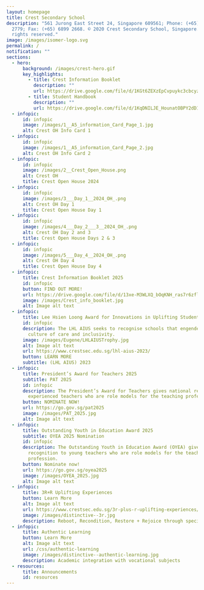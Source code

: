 ```yaml
---
layout: homepage
title: Crest Secondary School
description: "561 Jurong East Street 24, Singapore 609561; Phone: (+65) 6899
  2779; Fax: (+65) 6899 2668. © 2020 Crest Secondary School, Singapore. All
  rights reserved."
image: /images/isomer-logo.svg
permalink: /
notification: ""
sections:
  - hero:
      background: /images/crest-hero.gif
      key_highlights:
        - title: Crest Information Booklet
          description: ""
          url: https://drive.google.com/file/d/1KGt6ZEXzEpCvpuykc3cbcyzJKVs2WBj6/view?usp=sharing
        - title: Student Handbook
          description: ""
          url: https://drive.google.com/file/d/1KqDNILJE_HounatOBPY2dD1yWKLEcB2v/view?usp=drive_link
  - infopic:
      id: infopic
      image: /images/1__A5_information_Card_Page_1.jpg
      alt: Crest OH Info Card 1
  - infopic:
      id: infopic
      image: /images/1__A5_information_Card_Page_2.jpg
      alt: Crest OH Info Card 2
  - infopic:
      id: infopic
      image: /images/2__Crest_Open_House.png
      alt: Crest OH
      title: Crest Open House 2024
  - infopic:
      id: infopic
      image: /images/3___Day_1__2024_OH_.png
      alt: Crest OH Day 1
      title: Crest Open House Day 1
  - infopic:
      id: infopic
      image: /images/4___Day_2___3__2024_OH_.png
      alt: Crest OH Day 2 and 3
      title: Crest Open House Days 2 & 3
  - infopic:
      id: infopic
      image: /images/5___Day_4__2024_OH_.png
      alt: Crest OH Day 4
      title: Crest Open House Day 4
  - infopic:
      title: Crest Information Booklet 2025
      id: infopic
      button: FIND OUT MORE!
      url: https://drive.google.com/file/d/13xe-M3WLXQ_bOqKNH_ras7r6zflX06-Y/view
      image: /images/Crest_info_booklet.jpg
      alt: Image alt text
  - infopic:
      title: Lee Hsien Loong Award for Innovations in Uplifting Students
      id: infopic
      description: The LHL AIUS seeks to recognise schools that engender a strong
        culture of care and inclusivity.
      image: /images/Eugene/LHLAIUSTrophy.jpg
      alt: Image alt text
      url: https://www.crestsec.edu.sg/lhl-aius-2023/
      button: LEARN MORE
      subtitle: (LHL AIUS) 2023
  - infopic:
      title: President’s Award for Teachers 2025
      subtitle: PAT 2025
      id: infopic
      description: The President’s Award for Teachers gives national recognition to
        experienced teachers who are role models for the teaching profession.
      button: NOMINATE NOW!
      url: https://go.gov.sg/pat2025
      image: /images/PAT_2025.jpg
      alt: Image alt text
  - infopic:
      title: Outstanding Youth in Education Award 2025
      subtitle: OYEA 2025 Nomination
      id: infopic
      description: The Outstanding Youth in Education Award (OYEA) gives national
        recognition to young teachers who are role models for the teaching
        profession.
      button: Nominate now!
      url: https://go.gov.sg/oyea2025
      image: /images/OYEA_2025.jpg
      alt: Image alt text
  - infopic:
      title: 3R+R Uplifting Experiences
      button: Learn More
      alt: Image alt text
      url: https://www.crestsec.edu.sg/3r-plus-r-uplifting-experiences/
      image: /images/distinctive--3r.jpg
      description: Reboot, Recondition, Restore + Rejoice through special programmes
  - infopic:
      title: Authentic Learning
      button: Learn More
      alt: Image alt text
      url: /css/authentic-learning
      image: /images/distinctive--authentic-learning.jpg
      description: Academic integration with vocational subjects
  - resources:
      title: Announcements
      id: resources
---
```

